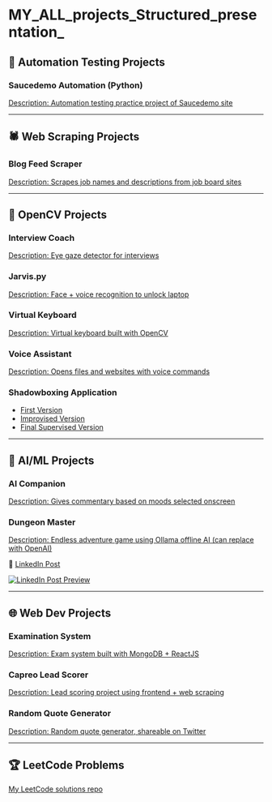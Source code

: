 # MY_ALL_projects_Structured_presentation_

## 🚀 Automation Testing Projects
### Saucedemo Automation (Python)  
[Description: Automation testing practice project of Saucedemo site](https://github.com/YERRAGUNA123/2/tree/b95757f400238c1022652ccd7d140857fb3a9364/saucedemo_automation_v2)



---

## 🕷 Web Scraping Projects
### Blog Feed Scraper  
[Description: Scrapes job names and descriptions from job board sites](https://github.com/YERRAGUNA123/2/blob/4e08db2cb3bf92fdfb1a6e48fc2e9e3f18ed2f09/BlogFeedScraper.py)

---

## 🎥 OpenCV Projects
### Interview Coach  
[Description: Eye gaze detector for interviews](https://github.com/YERRAGUNA123/2/blob/583ede92d38d2c0e0f789e914c34f2f3f43b379d/interviewcoach.py)

### Jarvis.py  
[Description: Face + voice recognition to unlock laptop](https://github.com/YERRAGUNA123/2/blob/aa3ddd13def76c9415a5318d652e6fd5136048cc/jarvis.py)

### Virtual Keyboard  
[Description: Virtual keyboard built with OpenCV](https://github.com/YERRAGUNA123/2/blob/e7cc095a560675eba882be560ea3c9809b09cab5/virkeyboard.py)

### Voice Assistant  
[Description: Opens files and websites with voice commands](https://github.com/YERRAGUNA123/2/blob/69bf2f6c037cbf722fea12f46d90425747451e13/voice_assisstant.py)

### Shadowboxing Application  
- [First Version](https://github.com/YERRAGUNA123/2/blob/d2a4598e8ef7e04164a72521da84b8ff6c003a71/shadow%20box%20app.py)  
- [Improvised Version](https://github.com/YERRAGUNA123/2/blob/d2a4598e8ef7e04164a72521da84b8ff6c003a71/shadow%20boxing%20improvised.py)  
- [Final Supervised Version](https://github.com/YERRAGUNA123/2/blob/d2a4598e8ef7e04164a72521da84b8ff6c003a71/shadowbox%20final%20supervised.py)

---

## 🤖 AI/ML Projects
### AI Companion  
[Description: Gives commentary based on moods selected onscreen](https://github.com/YERRAGUNA123/2/blob/cc2d10c5aa87f533caf1fc6b51303ade95335961/llava_ai_companion.py)

### Dungeon Master  
[Description: Endless adventure game using Ollama offline AI (can replace with OpenAI)](https://github.com/YERRAGUNA123/2/tree/cc2d10c5aa87f533caf1fc6b51303ade95335961/gamemaster)

🔗 [LinkedIn Post](https://www.linkedin.com/posts/yerra-guna-shekhar-92484a32b_activity-7377245435125600257-VXoz?utm_source=share&utm_medium=member_desktop&rcm=ACoAAFM9nKwBM1DjCUmWZ4LV9k25YaXBZMcOWuo)

[![LinkedIn Post Preview](assets/linkedin-post.png)](https://www.linkedin.com/feed/update/urn:li:ugcPost:7377221040726380544)

---


## 🌐 Web Dev Projects
### Examination System  
[Description: Exam system built with MongoDB + ReactJS](https://github.com/YERRAGUNA123/3/tree/main)

### Capreo Lead Scorer  
[Description: Lead scoring project using frontend + web scraping](https://github.com/YERRAGUNA123/4)

### Random Quote Generator  
[Description: Random quote generator, shareable on Twitter](https://github.com/YERRAGUNA123/beginner-normal-projects-for-internships)

---

## 🏆 LeetCode Problems
[My LeetCode solutions repo](https://github.com/YERRAGUNA123/1)
